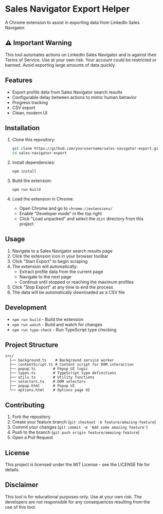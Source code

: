 # Sales Navigator Export Helper

A Chrome extension to assist in exporting data from LinkedIn Sales Navigator.

## ⚠️ Important Warning

This tool automates actions on LinkedIn Sales Navigator and is against their Terms of Service. Use at your own risk. Your account could be restricted or banned. Avoid exporting large amounts of data quickly.

## Features

- Export profile data from Sales Navigator search results
- Configurable delay between actions to mimic human behavior
- Progress tracking
- CSV export
- Clean, modern UI

## Installation

1. Clone this repository:

   ```bash
   git clone https://github.com/yourusername/sales-navigator-export.git
   cd sales-navigator-export
   ```

2. Install dependencies:

   ```bash
   npm install
   ```

3. Build the extension:

   ```bash
   npm run build
   ```

4. Load the extension in Chrome:
   - Open Chrome and go to `chrome://extensions/`
   - Enable "Developer mode" in the top right
   - Click "Load unpacked" and select the `dist` directory from this project

## Usage

1. Navigate to a Sales Navigator search results page
2. Click the extension icon in your browser toolbar
3. Click "Start Export" to begin scraping
4. The extension will automatically:
   - Extract profile data from the current page
   - Navigate to the next page
   - Continue until stopped or reaching the maximum profiles
5. Click "Stop Export" at any time to end the process
6. The data will be automatically downloaded as a CSV file

## Development

- `npm run build` - Build the extension
- `npm run watch` - Build and watch for changes
- `npm run type-check` - Run TypeScript type checking

## Project Structure

```
src/
  ├── background.ts    # Background service worker
  ├── contentScript.ts # Content script for DOM interaction
  ├── popup.ts        # Popup UI logic
  ├── types.ts        # TypeScript type definitions
  ├── utils.ts        # Utility functions
  ├── selectors.ts    # DOM selectors
  ├── popup.html      # Popup UI
  └── options.html    # Options page UI
```

## Contributing

1. Fork the repository
2. Create your feature branch (`git checkout -b feature/amazing-feature`)
3. Commit your changes (`git commit -m 'Add some amazing feature'`)
4. Push to the branch (`git push origin feature/amazing-feature`)
5. Open a Pull Request

## License

This project is licensed under the MIT License - see the LICENSE file for details.

## Disclaimer

This tool is for educational purposes only. Use at your own risk. The developers are not responsible for any consequences resulting from the use of this tool.
